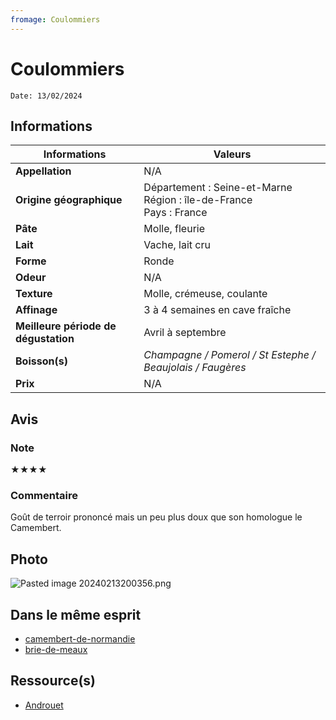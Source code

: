 ```yaml
---
fromage: Coulommiers
---
```

# Coulommiers
```
Date: 13/02/2024
```
## Informations

| Informations | Valeurs |
| ---- | ---- |
| **Appellation** | N/A |
| **Origine géographique** | Département : Seine-et-Marne<br>Région : île-de-France<br>Pays : France   |
| **Pâte** | Molle, fleurie |
| **Lait** | Vache, lait cru |
| **Forme** | Ronde |
| **Odeur** | N/A |
| **Texture** | Molle, crémeuse, coulante |
| **Affinage** | 3 à 4 semaines en cave fraîche |
| **Meilleure période de dégustation** | Avril à septembre |
| **Boisson(s)** | *Champagne / Pomerol / St Estephe / Beaujolais / Faugères* |
| **Prix** | N/A |

## Avis
### Note
★★★★

### Commentaire
Goût de terroir prononcé mais un peu plus doux que son homologue le Camembert.

## Photo
![Pasted image 20240213200356.png](./M%C3%A9dias/Pasted%20image%2020240213200356.png)

## Dans le même esprit
* [camembert-de-normandie](./camembert-de-normandie.md)
* [brie-de-meaux](./brie-de-meaux.md)

## Ressource(s)
* [Androuet](http://androuet.com/Coulommiers-112.html)
